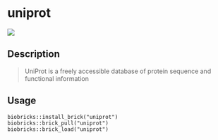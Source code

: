 # uniprot

<a href="https://github.com/biobricks-ai/uniprot/actions"><img src="https://github.com/biobricks-ai/uniprot/actions/workflows/bricktools-check.yaml/badge.svg?branch=master"/></a>

## Description

> UniProt is a freely accessible database of protein sequence and functional information

## Usage
```{R}
biobricks::install_brick("uniprot")
biobricks::brick_pull("uniprot")
biobricks::brick_load("uniprot")
```
